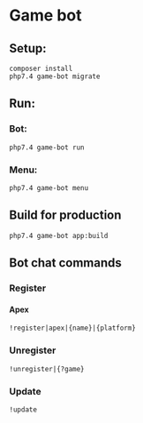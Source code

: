 # Game bot

## Setup:

```
composer install
php7.4 game-bot migrate
```

## Run:

### Bot:

```
php7.4 game-bot run
```

### Menu:

```
php7.4 game-bot menu
```

## Build for production

```
php7.4 game-bot app:build
```

## Bot chat commands

### Register

#### Apex

```
!register|apex|{name}|{platform}
```

### Unregister

```
!unregister|{?game}
```

### Update

```
!update
```
